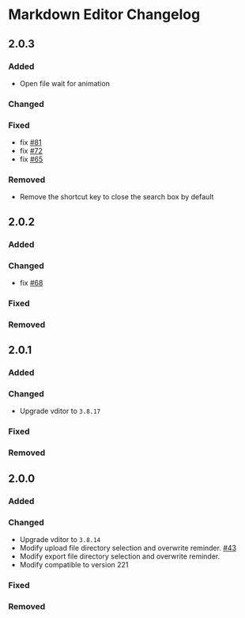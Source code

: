 <!-- Keep a Changelog guide -> https://keepachangelog.com -->

# Markdown Editor Changelog

## 2.0.3

### Added
- Open file wait for animation
### Changed

### Fixed
- fix [#81](https://github.com/shuzijun/markdown-editor/issues/81)
- fix [#72](https://github.com/shuzijun/markdown-editor/issues/72)
- fix [#65](https://github.com/shuzijun/markdown-editor/issues/65)
### Removed
- Remove the shortcut key to close the search box by default

## 2.0.2

### Added

### Changed

- fix [#68](https://github.com/shuzijun/markdown-editor/issues/68)
### Fixed

### Removed

## 2.0.1

### Added

### Changed

- Upgrade vditor to `3.8.17`
### Fixed

### Removed

## 2.0.0

### Added

### Changed

- Upgrade vditor to `3.8.14`
- Modify upload file directory selection and overwrite reminder. [#43](https://github.com/shuzijun/markdown-editor/issues/43)
- Modify export file directory selection and overwrite reminder.
- Modify compatible to version 221

### Fixed

### Removed
